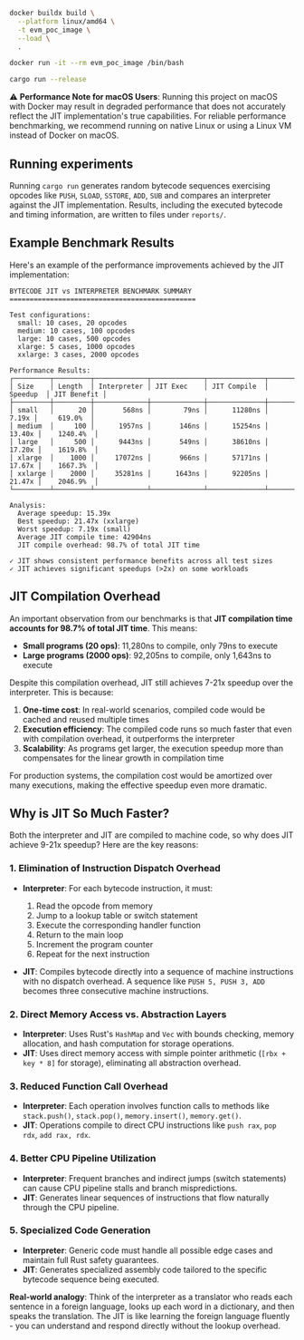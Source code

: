 ```sh
docker buildx build \
  --platform linux/amd64 \
  -t evm_poc_image \
  --load \
  .

docker run -it --rm evm_poc_image /bin/bash

cargo run --release
```

⚠️ **Performance Note for macOS Users**: Running this project on macOS with Docker may result in degraded performance that does not accurately reflect the JIT implementation's true capabilities. For reliable performance benchmarking, we recommend running on native Linux or using a Linux VM instead of Docker on macOS.

## Running experiments

Running `cargo run` generates random bytecode sequences exercising opcodes like
`PUSH`, `SLOAD`, `SSTORE`, `ADD`, `SUB` and compares an interpreter against the
JIT implementation. Results, including the executed bytecode and timing
information, are written to files under `reports/`.

## Example Benchmark Results

Here's an example of the performance improvements achieved by the JIT implementation:

```
BYTECODE JIT vs INTERPRETER BENCHMARK SUMMARY
==============================================

Test configurations:
  small: 10 cases, 20 opcodes
  medium: 10 cases, 100 opcodes
  large: 10 cases, 500 opcodes
  xlarge: 5 cases, 1000 opcodes
  xxlarge: 3 cases, 2000 opcodes

Performance Results:
┌─────────┬─────────┬─────────────┬─────────────┬──────────────┬──────────┬─────────────┐
│ Size    │ Length  │ Interpreter │ JIT Exec    │ JIT Compile  │ Speedup  │ JIT Benefit │
├─────────┼─────────┼─────────────┼─────────────┼──────────────┼──────────┼─────────────┤
│ small   │      20 │       568ns │        79ns │      11280ns │    7.19x │     619.0%  │
│ medium  │     100 │      1957ns │       146ns │      15254ns │   13.40x │    1240.4%  │
│ large   │     500 │      9443ns │       549ns │      38610ns │   17.20x │    1619.8%  │
│ xlarge  │    1000 │     17072ns │       966ns │      57171ns │   17.67x │    1667.3%  │
│ xxlarge │    2000 │     35281ns │      1643ns │      92205ns │   21.47x │    2046.9%  │
└─────────┴─────────┴─────────────┴─────────────┴──────────────┴──────────┴─────────────┘

Analysis:
  Average speedup: 15.39x
  Best speedup: 21.47x (xxlarge)
  Worst speedup: 7.19x (small)
  Average JIT compile time: 42904ns
  JIT compile overhead: 98.7% of total JIT time

✓ JIT shows consistent performance benefits across all test sizes
✓ JIT achieves significant speedups (>2x) on some workloads
```

## JIT Compilation Overhead

An important observation from our benchmarks is that **JIT compilation time accounts for 98.7% of total JIT time**. This means:

- **Small programs (20 ops)**: 11,280ns to compile, only 79ns to execute
- **Large programs (2000 ops)**: 92,205ns to compile, only 1,643ns to execute

Despite this compilation overhead, JIT still achieves 7-21x speedup over the interpreter. This is because:

1. **One-time cost**: In real-world scenarios, compiled code would be cached and reused multiple times
2. **Execution efficiency**: The compiled code runs so much faster that even with compilation overhead, it outperforms the interpreter
3. **Scalability**: As programs get larger, the execution speedup more than compensates for the linear growth in compilation time

For production systems, the compilation cost would be amortized over many executions, making the effective speedup even more dramatic.

## Why is JIT So Much Faster?

Both the interpreter and JIT are compiled to machine code, so why does JIT achieve 9-21x speedup? Here are the key reasons:

### 1. **Elimination of Instruction Dispatch Overhead**
- **Interpreter**: For each bytecode instruction, it must:
  1. Read the opcode from memory
  2. Jump to a lookup table or switch statement 
  3. Execute the corresponding handler function
  4. Return to the main loop
  5. Increment the program counter
  6. Repeat for the next instruction

- **JIT**: Compiles bytecode directly into a sequence of machine instructions with no dispatch overhead. A sequence like `PUSH 5, PUSH 3, ADD` becomes three consecutive machine instructions.

### 2. **Direct Memory Access vs. Abstraction Layers**
- **Interpreter**: Uses Rust's `HashMap` and `Vec` with bounds checking, memory allocation, and hash computation for storage operations.
- **JIT**: Uses direct memory access with simple pointer arithmetic (`[rbx + key * 8]` for storage), eliminating all abstraction overhead.

### 3. **Reduced Function Call Overhead**
- **Interpreter**: Each operation involves function calls to methods like `stack.push()`, `stack.pop()`, `memory.insert()`, `memory.get()`.
- **JIT**: Operations compile to direct CPU instructions like `push rax`, `pop rdx`, `add rax, rdx`.

### 4. **Better CPU Pipeline Utilization**
- **Interpreter**: Frequent branches and indirect jumps (switch statements) can cause CPU pipeline stalls and branch mispredictions.
- **JIT**: Generates linear sequences of instructions that flow naturally through the CPU pipeline.

### 5. **Specialized Code Generation**
- **Interpreter**: Generic code must handle all possible edge cases and maintain full Rust safety guarantees.
- **JIT**: Generates specialized assembly code tailored to the specific bytecode sequence being executed.

**Real-world analogy**: Think of the interpreter as a translator who reads each sentence in a foreign language, looks up each word in a dictionary, and then speaks the translation. The JIT is like learning the foreign language fluently - you can understand and respond directly without the lookup overhead.
